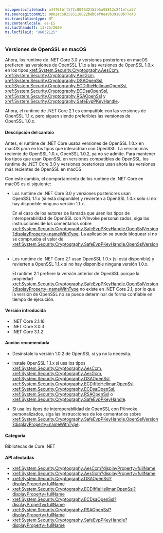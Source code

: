 ```yaml
---
ms.openlocfilehash: a4476fbff572c004632153e5a98812c241efca57
ms.sourcegitcommit: 0802ac583585110022beb6af8ea0b39188b77c43
ms.translationtype: HT
ms.contentlocale: es-ES
ms.lasthandoff: 11/25/2020
ms.locfileid: "96032125"
---
```

### <a name="openssl-versions-on-macos"></a>Versiones de OpenSSL en macOS

Ahora, los runtime de .NET Core 3.0 y versiones posteriores en macOS prefieren las versiones de OpenSSL 1.1.x a las versiones de OpenSSL 1.0.x en los tipos <xref:System.Security.Cryptography.AesCcm>, <xref:System.Security.Cryptography.AesGcm>, <xref:System.Security.Cryptography.DSAOpenSsl>, <xref:System.Security.Cryptography.ECDiffieHellmanOpenSsl>, <xref:System.Security.Cryptography.ECDsaOpenSsl>, <xref:System.Security.Cryptography.RSAOpenSsl> y <xref:System.Security.Cryptography.SafeEvpPKeyHandle>.

Ahora, el runtime de .NET Core 2.1 es compatible con las versiones de OpenSSL 1.1.x, pero siguen siendo preferibles las versiones de OpenSSL 1.0.x.

#### <a name="change-description"></a>Descripción del cambio

Antes, el runtime de .NET Core usaba versiones de OpenSSL 1.0.x en macOS para en los tipos que interactúan con OpenSSL. La versión más reciente de OpenSSL 1.0.x, OpenSSL 1.0.2, ya no se admite. Para mantener los tipos que usan OpenSSL en versiones compatibles de OpenSSL, los runtime de .NET Core 3.0 y versiones posteriores usan ahora las versiones más recientes de OpenSSL en macOS.

Con este cambio, el comportamiento de los runtime de .NET Core en macOS es el siguiente:

- Los runtime de .NET Core 3.0 y versiones posteriores usan OpenSSL 1.1.x (si está disponible) y revierten a OpenSSL 1.0.x solo si no hay disponible ninguna versión 1.1.x.

  En el caso de los autores de llamada que usen los tipos de interoperabilidad de OpenSSL con P/Invoke personalizados, siga las instrucciones de los comentarios sobre <xref:System.Security.Cryptography.SafeEvpPKeyHandle.OpenSslVersion?displayProperty=nameWithType>. La aplicación se puede bloquear si no se comprueba el valor de <xref:System.Security.Cryptography.SafeEvpPKeyHandle.OpenSslVersion>.

- Los runtime de .NET Core 2.1 usan OpenSSL 1.0.x (si está disponible) y revierten a OpenSSL 1.1.x si no hay disponible ninguna versión 1.0.x.

  El runtime 2.1 prefiere la versión anterior de OpenSSL porque la propiedad <xref:System.Security.Cryptography.SafeEvpPKeyHandle.OpenSslVersion?displayProperty=nameWithType> no existe en .NET Core 2.1, por lo que la versión de OpenSSL no se puede determinar de forma confiable en tiempo de ejecución.

#### <a name="version-introduced"></a>Versión introducida

- .NET Core 2.1.16
- .NET Core 3.0.3
- .NET Core 3.1.2

#### <a name="recommended-action"></a>Acción recomendada

- Desinstale la versión 1.0.2 de OpenSSL si ya no la necesita.

- Instale OpenSSL 1.1.x si usa los tipos <xref:System.Security.Cryptography.AesCcm>, <xref:System.Security.Cryptography.AesGcm>, <xref:System.Security.Cryptography.DSAOpenSsl>, <xref:System.Security.Cryptography.ECDiffieHellmanOpenSsl>, <xref:System.Security.Cryptography.ECDsaOpenSsl>, <xref:System.Security.Cryptography.RSAOpenSsl> o <xref:System.Security.Cryptography.SafeEvpPKeyHandle>.

- Si usa los tipos de interoperabilidad de OpenSSL con P/Invoke personalizados, siga las instrucciones de los comentarios sobre <xref:System.Security.Cryptography.SafeEvpPKeyHandle.OpenSslVersion?displayProperty=nameWithType>.

#### <a name="category"></a>Categoría

Bibliotecas de Core .NET

#### <a name="affected-apis"></a>API afectadas

- <xref:System.Security.Cryptography.AesCcm?displayProperty=fullName>
- <xref:System.Security.Cryptography.AesGcm?displayProperty=fullName>
- <xref:System.Security.Cryptography.DSAOpenSsl?displayProperty=fullName>
- <xref:System.Security.Cryptography.ECDiffieHellmanOpenSsl?displayProperty=fullName>
- <xref:System.Security.Cryptography.ECDsaOpenSsl?displayProperty=fullName>
- <xref:System.Security.Cryptography.RSAOpenSsl?displayProperty=fullName>
- <xref:System.Security.Cryptography.SafeEvpPKeyHandle?displayProperty=fullName>

<!--

#### Affected APIs

- `T:System.Security.Cryptography.AesCcm``
- `T:System.Security.Cryptography.AesGcm`
- `T:System.Security.Cryptography.DSAOpenSsl`
- `T:System.Security.Cryptography.ECDiffieHellmanOpenSsl`
- `T:System.Security.Cryptography.ECDsaOpenSsl`
- `T:System.Security.Cryptography.RSAOpenSsl`
- `T:System.Security.Cryptography.SafeEvpPKeyHandle`

-->

